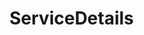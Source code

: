 <!-- generated by markdown-notes-tree -->

# ServiceDetails

<!-- optional markdown-notes-tree directory description starts here -->

<!-- optional markdown-notes-tree directory description ends here -->


